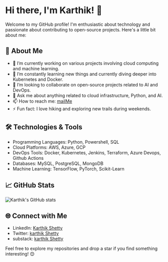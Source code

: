 # Hi there, I'm Karthik! 👋

Welcome to my GitHub profile! I'm enthusiastic about technology and passionate about contributing to open-source projects. Here's a little bit about me:

## 🚀 About Me

- 🔭 I’m currently working on various projects involving cloud computing and machine learning.
- 🌱 I’m constantly learning new things and currently diving deeper into Kubernetes and Docker.
- 👯 I’m looking to collaborate on open-source projects related to AI and DevOps.
- 💬 Ask me about anything related to cloud infrastructure, Python, and AI.
- 📫 How to reach me: [mailMe](mailto:Karthik.Shetty2206@gmail.com)
- ⚡ Fun fact: I love hiking and exploring new trails during weekends.

## 🛠️ Technologies & Tools

- Programming Languages: Python, Powershell, SQL
- Cloud Platforms: AWS, Azure, GCP
- DevOps Tools: Docker, Kubernetes, Jenkins, Terraform, Azure Devops, Github Actions
- Databases: MySQL, PostgreSQL, MongoDB
- Machine Learning: TensorFlow, PyTorch, Scikit-Learn

## 📈 GitHub Stats

![Karthik's GitHub stats](https://github-readme-stats.vercel.app/api?username=karthik-philips-ta&show_icons=true&theme=radical)

## 🌐 Connect with Me

- LinkedIn: [Karthik Shetty](www.linkedin.com/in/karthik-shetty-90502958)
- Twitter:  [karthik Shetty](@Terra_insight)
- substack: [karthik Shetty](https://substack.com/@terrainsights)

Feel free to explore my repositories and drop a star if you find something interesting! 😊
